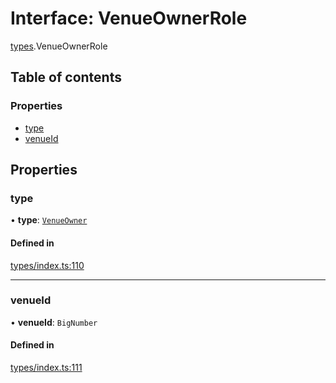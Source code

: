 # Interface: VenueOwnerRole

[types](../wiki/types).VenueOwnerRole

## Table of contents

### Properties

- [type](../wiki/types.VenueOwnerRole#type)
- [venueId](../wiki/types.VenueOwnerRole#venueid)

## Properties

### type

• **type**: [`VenueOwner`](../wiki/types.RoleType#venueowner)

#### Defined in

[types/index.ts:110](https://github.com/PolymeshAssociation/polymesh-sdk/blob/3d14e829/src/types/index.ts#L110)

___

### venueId

• **venueId**: `BigNumber`

#### Defined in

[types/index.ts:111](https://github.com/PolymeshAssociation/polymesh-sdk/blob/3d14e829/src/types/index.ts#L111)
